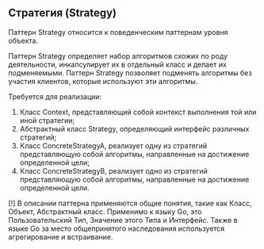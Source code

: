 
## Стратегия (Strategy)

Паттерн Strategy относится к поведенческим паттернам уровня объекта.

Паттерн Strategy определяет набор алгоритмов схожих по роду деятельности, инкапсулирует их в отдельный класс и делает их подменяемыми. Паттерн Strategy позволяет подменять алгоритмы без участия клиентов, которые используют эти алгоритмы.

Требуется для реализации:

1. Класс Context, представляющий собой контекст выполнения той или иной стратегии;
2. Абстрактный класс Strategy, определяющий интерфейс различных стратегий;
3. Класс ConcreteStrategyA, реализует одну из стратегий представляющую собой алгоритмы, направленные на достижение определенной цели;
4. Класс ConcreteStrategyB, реализует одно из стратегий представляющую собой алгоритмы, направленные на достижение определенной цели.

[!] В описании паттерна применяются общие понятия, такие как Класс, Объект, Абстрактный класс. Применимо к языку Go, это Пользовательский Тип, Значение этого Типа и Интерфейс. Также в языке Go за место общепринятого наследования используется агрегирование и встраивание.
